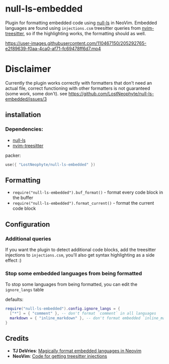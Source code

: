 # null-ls-embedded

Plugin for formatting embedded code using [null-ls](https://github.com/jose-elias-alvarez/null-ls.nvim) in NeoVim.
Embedded languages are found using `injections.csm` treesitter queries from [nvim-treesitter](https://github.com/nvim-treesitter/nvim-treesitter),
so if the highlighting works, the formatting should as well.

https://user-images.githubusercontent.com/110467150/205292765-e2f89639-f0aa-4ca0-af71-fc69478ff6d7.mp4

# Disclaimer

Currently the plugin works correctly with formatters that don't need an actual file,
correct functioning with other formatters is not guaranteed (some work, some don't). see https://github.com/LostNeophyte/null-ls-embedded/issues/3

## installation

### Dependencies:

- [null-ls](https://github.com/jose-elias-alvarez/null-ls.nvim)
- [nvim-treesitter](https://github.com/nvim-treesitter/nvim-treesitter)

packer:

```lua
use({ "LostNeophyte/null-ls-embedded" })
```

## Formatting

- `require("null-ls-embedded").buf_format()` - format every code block in the buffer
- `require("null-ls-embedded").format_current()` - format the current code block

## Configuration

### Additional queries

If you want the plugin to detect additional code blocks, add the treesitter injections to `injections.csm`,
you'll also get syntax highlighting as a side effect :)

### Stop some embedded languages from being formatted

To stop some languages from being formatted, you can edit the `ignore_langs` table

defaults:

```lua
require("null-ls-embedded").config.ignore_langs = {
  ["*"] = { "comment" }, -- don't format `comment` in all languages
  markdown = { "inline_markdown" }, -- don't format embedded `inline_markdown` in `markdown` files
}
```

## Credits

- **TJ DeVries**: [Magically format embedded languages in Neovim](https://www.youtube.com/watch?v=v3o9YaHBM4Q)
- **NeoVim**: [Code for getting treesitter injections](https://github.com/neovim/neovim/blob/86f9e29c86af9a7f6eb30a7d8ff529898a8b20ec/runtime/lua/vim/treesitter/languagetree.lua#L337)
